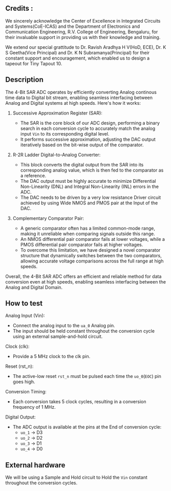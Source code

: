 <!---

This file is used to generate your project datasheet. Please fill in the information below and delete any unused
sections.

You can also include images in this folder and reference them in the markdown. Each image must be less than
512 kb in size, and the combined size of all images must be less than 1 MB.
-->

## Credits :
 We sincerely acknowledge the Center of Excellence in Integrated Circuits and Systems(CoE-ICAS) and the Department of Electronics and Communication Engineering, R.V. College of Engineering, Bengaluru, for their invaluable support in providing us with their knowledge and training.
 
 We extend our special grattitude to Dr. Ravish Aradhya H V(HoD, ECE), Dr. K S Geetha(Vice Principal) and Dr. K N Subramanya(Principal) for their constant support and encouragement, which enabled us to design a tapeout for Tiny Tapout 10.


## Description

The 4-Bit SAR ADC operates by efficiently converting Analog continous time data to Digital bit stream, enabling seamless interfacing between Analog and Digital systems at high speeds. Here's how it works:

1. Successive Approximation Register (SAR):
   - The SAR is the core block of our ADC design, performing a binary search in each conversion cycle to accurately match the analog input `Vin` to its corresponding digital level.
   - It performs successive approximation, adjusting the DAC output iteratively based on the bit-wise output of the comparator.

2. R-2R Ladder Digital-to-Analog Converter:
   - This block converts the digital output from the SAR into its corresponding analog value, which is then fed to the comparator as a reference.
   - The DAC output must be highly accurate to minimize Differential Non-Linearity (DNL) and Integral Non-Linearity (INL) errors in the ADC.
   - The DAC needs to be driven by a very low resistance Driver circuit achieved by using Wide NMOS and PMOS pair at the Input of the DAC.

3. Complementary Comparator Pair:
   - A generic comparator often has a limited common-mode range, making it unreliable when comparing signals outside this range.
   - An NMOS differential pair comparator fails at lower voltages, while a PMOS differential pair comparator fails at higher voltages.
   - To overcome this limitation, we have designed a novel comparator structure that dynamically switches between the two comparators, allowing accurate voltage comparisons across the full range at high speeds.

Overall, the 4-Bit SAR ADC offers an efficient and reliable method for data conversion even at high speeds, enabling seamless interfacing between the Analog and Digital Domain.

## How to test

Analog Input (Vin):
   - Connect the analog input to the `ua_0` Analog pin.
   - The input should be held constant throughout the conversion cycle using an external sample-and-hold circuit.
   
Clock (clk):
   - Provide a 5 MHz clock to the clk pin.

Reset (rst_n):
   - The active-low reset `rst_n` must be pulsed each time the `uo_0`(`EOC`) pin goes high.
     
Conversion Timing:
   - Each conversion takes 5 clock cycles, resulting in a conversion frequency of 1 MHz.
     
Digital Output:
   - The ADC output is available at the pins at the End of conversion cycle:
        - `uo_1` → D3
        - `uo_2` → D2
        - `uo_3` → D1
        - `uo_4` → D0

## External hardware

We will be using a Sample and Hold circuit to Hold the `Vin` constant throughout the conversion cycles.
